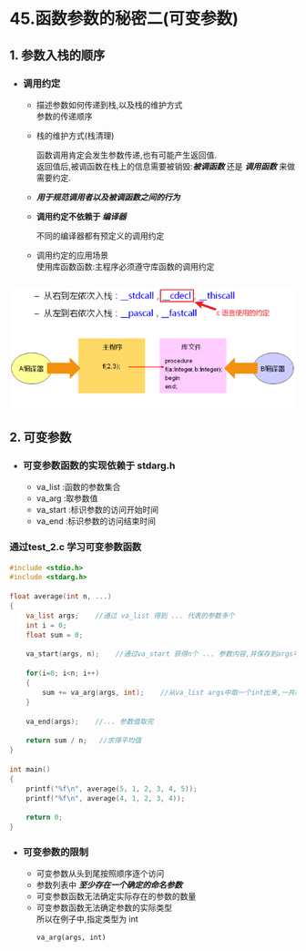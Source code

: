 # 45.函数参数的秘密二(可变参数)
## 1. 参数入栈的顺序
- ### 调用约定
	- 描述参数如何传递到栈,以及栈的维护方式  
	参数的传递顺序
	- 栈的维护方式(栈清理)  
	
		函数调用肯定会发生参数传递,也有可能产生返回值.  
		返回值后,被调函数在栈上的信息需要被销毁:***被调函数*** 还是 ***调用函数*** 来做需要约定.
	- ***用于规范调用者以及被调函数之间的行为***
	- **调用约定不依赖于 *编译器***  

		不同的编译器都有预定义的调用约定  

	- 调用约定的应用场景  
		使用库函数函数:主程序必须遵守库函数的调用约定

![](45/pic_1.png)
--------
## 2. 可变参数
- ### 可变参数函数的实现依赖于 stdarg.h 
	- va_list :函数的参数集合
	- va_arg :取参数值
	- va_start :标识参数的访问开始时间
	- va_end :标识参数的访问结束时间

### 通过test_2.c 学习可变参数函数
```c
#include <stdio.h>
#include <stdarg.h>

float average(int n, ...)
{
    va_list args;    //通过 va_list 得到 ... 代表的参数多个
    int i = 0;
    float sum = 0;

    va_start(args, n);    //通过va_start 获得n个 ... 参数内容,并保存到args中

    for(i=0; i<n; i++)
    {
        sum += va_arg(args, int);    //从va_list args中取一个int出来,一共取n次
    }

    va_end(args);    //... 参数值取完

    return sum / n;   //求得平均值
}

int main()
{
    printf("%f\n", average(5, 1, 2, 3, 4, 5));
    printf("%f\n", average(4, 1, 2, 3, 4));

    return 0;
}
```
- ### 可变参数的限制
	- 可变参数从头到尾按照顺序逐个访问
	- 参数列表中 ***至少存在一个确定的命名参数***
	- 可变参数函数无法确定实际存在的参数的数量
	- 可变参数函数无法确定参数的实际类型  
		所以在例子中,指定类型为 int
		```
		va_arg(args, int)
		```
